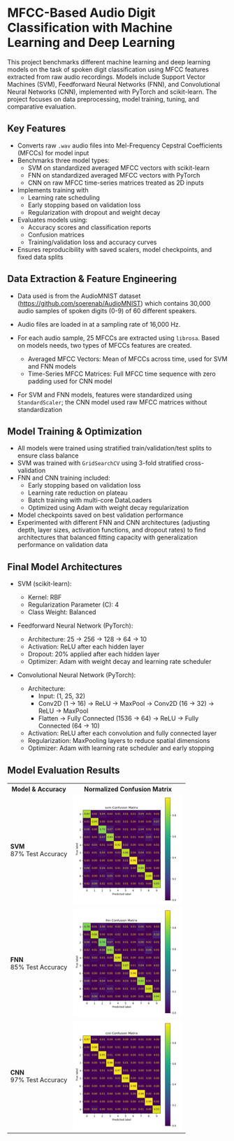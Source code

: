 # MFCC-Based Audio Digit Classification with Machine Learning and Deep Learning
This project benchmarks different machine learning and deep learning models on the task of spoken digit classification using MFCC features extracted from raw audio recordings. Models include Support Vector Machines (SVM), Feedforward Neural Networks (FNN), and Convolutional Neural Networks (CNN), implemented with PyTorch and scikit-learn. The project focuses on data preprocessing, model training, tuning, and comparative evaluation. 

## Key Features
- Converts raw `.wav` audio files into Mel-Frequency Cepstral Coefficients (MFCCs) for model input
- Benchmarks three model types:
    - SVM on standardized averaged MFCC vectors with scikit-learn
    - FNN on standardized averaged MFCC vectors with PyTorch
    - CNN on raw MFCC time-series matrices treated as 2D inputs
- Implements training with 
    - Learning rate scheduling
    - Early stopping based on validation loss
    - Regularization with dropout and weight decay
- Evaluates models using:
    - Accuracy scores and classification reports
    - Confusion matrices
    - Training/validation loss and accuracy curves
- Ensures reproducibility with saved scalers, model checkpoints, and fixed data splits

## Data Extraction & Feature Engineering
- Data used is from the AudioMNIST dataset (https://github.com/soerenab/AudioMNIST) which contains 30,000 audio samples of spoken digits (0-9) of 60 different speakers. 
- Audio files are loaded in at a sampling rate of 16,000 Hz.
- For each audio sample, 25 MFCCs are extracted using `librosa`. Based on models needs, two types of MFCCs features are created. 
    - Averaged MFCC Vectors: Mean of MFCCs across time, used for SVM and FNN models
    - Time-Series MFCC Matrices: Full MFCC time sequence with zero padding used for CNN model

- For SVM and FNN models, features were standardized using `StandardScaler`; the CNN model used raw MFCC matrices without standardization

## Model Training & Optimization  

- All models were trained using stratified train/validation/test splits to ensure class balance  
- SVM was trained with `GridSearchCV` using 3-fold stratified cross-validation
- FNN and CNN training included:
  - Early stopping based on validation loss  
  - Learning rate reduction on plateau  
  - Batch training with multi-core DataLoaders  
  - Optimized using Adam with weight decay regularization  
- Model checkpoints saved on best validation performance  
- Experimented with different FNN and CNN architectures (adjusting depth, layer sizes, activation functions, and dropout rates) to find architectures that balanced fitting capacity with generalization performance on validation data

## Final Model Architectures  

- SVM (scikit-learn):
  - Kernel: RBF  
  - Regularization Parameter (C): 4  
  - Class Weight: Balanced  

- Feedforward Neural Network (PyTorch):  
  - Architecture: 25 → 256 → 128 → 64 → 10  
  - Activation: ReLU after each hidden layer  
  - Dropout: 20% applied after each hidden layer  
  - Optimizer: Adam with weight decay and learning rate scheduler  

- Convolutional Neural Network (PyTorch):
  - Architecture:
    - Input: (1, 25, 32)
    - Conv2D (1 → 16) → ReLU → MaxPool → Conv2D (16 → 32) → ReLU → MaxPool
    - Flatten → Fully Connected (1536 → 64) → ReLU → Fully Connected (64 → 10)
  - Activation: ReLU after each convolution and fully connected layer
  - Regularization: MaxPooling layers to reduce spatial dimensions
  - Optimizer: Adam with learning rate scheduler and early stopping

## Model Evaluation Results
<div align="center">
<table>
  <tr>
    <th>Model & Accuracy</th>
    <th>Normalized Confusion Matrix</th>
  </tr>
  <tr>
    <td><strong>SVM</strong><br>87% Test Accuracy</td>
    <td><img src="./outputs/SVM_normalized_confusion_matrix.png" width="250"></td>
  </tr>
  <tr>
    <td><strong>FNN</strong><br>85% Test Accuracy</td>
    <td><img src="./outputs/FNN_normalized_confusion_matrix.png" width="250"></td>
  </tr>
  <tr>
    <td><strong>CNN</strong><br>97% Test Accuracy</td>
    <td><img src="./outputs/CNN_normalized_confusion_matrix.png" width="250"></td>
  </tr>
</table>
</div>